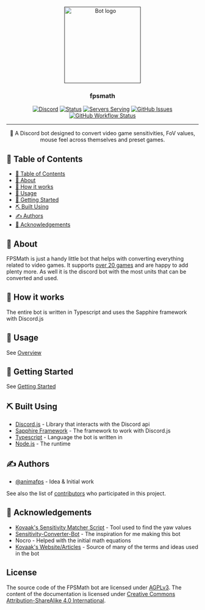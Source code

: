 <p align="center">
  <a href="" rel="noopener">
 <img width=200px height=200px src="http://fpsmath.animafps.xyz/assets/images/logo.png" alt="Bot logo"></a>
</p>

<h3 align="center">fpsmath</h3>

<div align="center">

[![Discord](https://img.shields.io/discord/830046036579450880?logo=discord&style=flat)](https://discord.com/invite/Bg2gNT35s9)
[![Status](https://top.gg/api/widget/status/792712521546465301.svg?noavatar=true)](https://top.gg/bot/792712521546465301)
[![Servers Serving](https://top.gg/api/widget/servers/792712521546465301.svg?noavatar=true)](https://top.gg/bot/792712521546465301)
[![GitHub Issues](https://img.shields.io/github/issues/animafps/fpsmath?style=flat)](https://github.com/animafps/fpsmath/issues)
[![GitHub Workflow Status](https://img.shields.io/github/workflow/status/animafps/fpsmath/Continuous%20Integration)](https://github.com/animafps/fpsmath/actions)

</div>

---

<p align="center"> 🤖 A Discord bot designed to convert video game sensitivities, FoV values, mouse feel across themselves and preset games.
    <br> 
</p>

## 📝 Table of Contents

-   [📝 Table of Contents](#-table-of-contents)
-   [🧐 About <a name = "about"></a>](#-about-)
-   [💭 How it works <a name = "working"></a>](#-how-it-works-)
-   [🎈 Usage <a name = "usage"></a>](#-usage-)
-   [🏁 Getting Started <a name = "getting_started"></a>](#-getting-started-)
-   [⛏️ Built Using <a name = "built_using"></a>](#️-built-using-)
-   [✍️ Authors <a name = "authors"></a>](#️-authors-)
-   [🎉 Acknowledgements <a name = "acknowledgement"></a>](#-acknowledgements-)

## 🧐 About <a name = "about"></a>

FPSMath is just a handy little bot that helps with converting everything related to video games. It supports [over 20 games](https://fpsmath.animafps.xyz/games/) and are happy to add plenty more. As well it is the discord bot with the most units that can be converted and used.

## 💭 How it works <a name = "working"></a>

The entire bot is written in Typescript and uses the Sapphire framework with Discord.js

## 🎈 Usage <a name = "usage"></a>

See [Overview](https://fpsmath.animafps.xyz/commands/)

## 🏁 Getting Started <a name = "getting_started"></a>

See [Getting Started](https://fpsmath.animafps.xyz/getting-started/)

## ⛏️ Built Using <a name = "built_using"></a>

-   [Discord.js](https://github.com/discordjs/discord.js) - Library that interacts with the Discord api
-   [Sapphire Framework](https://github.com/sapphiredev/framework) - The framework to work with Discord.js
-   [Typescript](https://typescriptlang.org) - Language the bot is written in
-   [Node.js](https://nodejs.org) - The runtime

## ✍️ Authors <a name = "authors"></a>

-   [@animafps](https://github.com/animafps) - Idea & Initial work

See also the list of [contributors](https://github.com/animafps/fpsmath/contributors) who participated in this project.

## 🎉 Acknowledgements <a name = "acknowledgement"></a>

-   [Kovaak's Sensitivity Matcher Script](https://github.com/KovaaK/SensitivityMatcher) - Tool used to find the yaw values
-   [Sensitivity-Converter-Bot](https://github.com/JSanchezIO/Sensitivity-Converter-Bot) - The inspiration for me making this bot
-   Nocro - Helped with the initial math equations
-   [Kovaak's Website/Articles](https://kovaak.com) - Source of many of the terms and ideas used in the bot

## License

The source code of the FPSMath bot are licensed under [AGPLv3](license). The content of the documentation is licensed under [Creative Commons Attribution-ShareAlike 4.0 International](docs/license).
